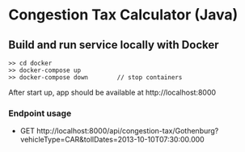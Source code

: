 # Congestion Tax Calculator (Java)

## Build and run service locally with Docker

```
>> cd docker
>> docker-compose up
>> docker-compose down        // stop containers
```

After start up, app should be available at http://localhost:8000

### Endpoint usage

* GET http://localhost:8000/api/congestion-tax/Gothenburg?vehicleType=CAR&tollDates=2013-10-10T07:30:00.000


